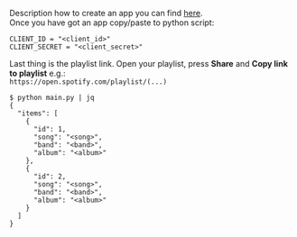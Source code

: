 
Description how to create an app you can find [here](https://developer.spotify.com/documentation/general/guides/authorization/app-settings/).   
Once you have got an app copy/paste to python script:  

```
CLIENT_ID = "<client_id>"
CLIENT_SECRET = "<client_secret>"
```

Last thing is the playlist link. Open your playlist, press **Share** and **Copy link to playlist** e.g.:  
`https://open.spotify.com/playlist/(...)`

```
$ python main.py | jq
{
  "items": [
    {
      "id": 1,
      "song": "<song>",
      "band": "<band>",
      "album": "<album>"
    },
    {
      "id": 2,
      "song": "<song>",
      "band": "<band>",
      "album": "<album>"
    }
  ]
}
```